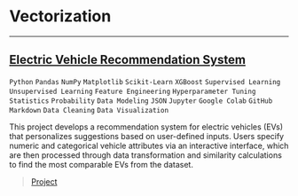 # Vectorization

---

## [Electric Vehicle Recommendation System](https://nbviewer.org/github/Vpy7/Jupyter-Analysis-Collection/blob/f81a091db4e1921072158948bd860d08361f1d00/Vectorization/EV%20Reccomendations/EV_Reccomendations.ipynb)  

`Python` `Pandas` `NumPy` `Matplotlib` `Scikit-Learn` `XGBoost` `Supervised Learning` `Unsupervised Learning` `Feature Engineering` `Hyperparameter Tuning` `Statistics` `Probability` `Data Modeling` `JSON` `Jupyter` `Google Colab` `GitHub` `Markdown` `Data Cleaning` `Data Visualization`

This project develops a recommendation system for electric vehicles (EVs) that personalizes suggestions based on user-defined inputs. Users specify numeric and categorical vehicle attributes via an interactive interface, which are then processed through data transformation and similarity calculations to find the most comparable EVs from the dataset.

> [Project](https://github.com/Vpy7/Jupyter-Analysis-Collection/tree/main/Vectorization/EV%20Reccomendations)
